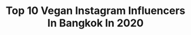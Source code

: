 ---
title: Top 10 Vegan Instagram Influencers In Bangkok In 2020
description: >-
  Find top vegan Instagram influencers in Bangkok in 2020. Most popular hashtags: #vegan #plantbased #thaifood #food.
platform: Instagram
profiles:
  - username: "tayastarling"
    fullname: >-
      Taya Rogers
    location: "Thailand"
    followers: 362884
    engagement: 94
    commentsToLikes: 0.007285
    id: ck5hl0f6rjchp0i11n589zt5h
    verified: true
    hashtags: "#nationalmargaritaday, #classpasscrew, #runbkk, #istayhomefor"
  - username: "mymeatlessmeals"
    fullname: >-
      Vegan Food Tales by a Thai 🌱🇹🇭
    location: "Thailand"
    followers: 88332
    engagement: 240
    commentsToLikes: 0.032354
    id: ck5hoog7npxh10i11n5zv2zpg
    verified: false
    hashtags: "#plantbased, #vegancooking, #veganrecipes, #kimchi"
  - username: "pang.saifon"
    fullname: >-
      Pang HealthyRoutine
    location: "Thailand"
    followers: 27394
    engagement: 111
    commentsToLikes: 0.031547
    id: ck5zkbfezj64g0i14gtq5brqw
    verified: false
    hashtags: "#veganwrap, #valentines, #restaurant, #fitnessgirl"
  - username: "iankittichai"
    fullname: >-
      Pongtawat Chalermkittichai
    location: "Thailand"
    followers: 211130
    engagement: 88
    commentsToLikes: 0.003481
    id: ck0w3aqkbsfrf0i1993riqqo5
    verified: false
    hashtags: "#issaya, #travelling, #asias50best, #namsaahbottlingtrust"
  - username: "whanpavarisa"
    fullname: >-
      whanpavarisa
    location: "Thailand"
    followers: 413657
    engagement: 43
    commentsToLikes: 0.003570
    id: ck14kn3wdqc300i195elwrf7w
    verified: false
    hashtags: "#postingpic, #img112, #labelgiquegourmande, #swipeleft"
  - username: "jeena_adcharaporn"
    fullname: >-
      Jeena Adcharaporn
    location: "Thailand"
    followers: 30991
    engagement: 97
    commentsToLikes: 0.025732
    id: ck0w354ygrnn10i19fp5atqqa
    verified: false
    hashtags: "#biscuitthecorgi, #beautylegend2020, #missthailand2013, #gorgeous"
  - username: "mymeatlessmeals"
    fullname: >-
      Vegan Food Tales by a Thai 🌱🇹🇭
    location: "Thailand"
    followers: 88332
    engagement: 240
    commentsToLikes: 0.032354
    id: ck5hoog7npxh10i11n5zv2zpg
    verified: false
    hashtags: "#plantbased, #vegancooking, #veganrecipes, #kimchi"
  - username: "popcorndouce"
    fullname: >-
      Pop Corn
    location: "Thailand"
    followers: 19685
    engagement: 380
    commentsToLikes: 0.024391
    id: ck6ueypnlttb00j71p7bmnwo1
    verified: false
    hashtags: "#cats, #jungle, #doggo, #aerialdance"
  - username: "pang.saifon"
    fullname: >-
      Pang HealthyRoutine
    location: "Thailand"
    followers: 27394
    engagement: 111
    commentsToLikes: 0.031547
    id: ck5zkbfezj64g0i14gtq5brqw
    verified: false
    hashtags: "#veganwrap, #valentines, #restaurant, #fitnessgirl"
  - username: "tayastarling"
    fullname: >-
      Taya Rogers
    location: "Thailand"
    followers: 362884
    engagement: 94
    commentsToLikes: 0.007285
    id: ck5hl0f6rjchp0i11n589zt5h
    verified: true
    hashtags: "#nationalmargaritaday, #classpasscrew, #runbkk, #istayhomefor"
---